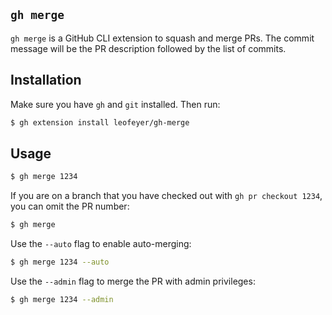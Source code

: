 ## `gh merge`

`gh merge` is a GitHub CLI extension to squash and merge PRs. The commit
message will be the PR description followed by the list of commits.

## Installation

Make sure you have `gh` and `git` installed. Then run:

```bash
$ gh extension install leofeyer/gh-merge
```

## Usage

```bash
$ gh merge 1234
```

If you are on a branch that you have checked out with `gh pr checkout 1234`,
you can omit the PR number:

```bash
$ gh merge
```

Use the `--auto` flag to enable auto-merging:

```bash
$ gh merge 1234 --auto
```

Use the `--admin` flag to merge the PR with admin privileges:

```bash
$ gh merge 1234 --admin
```
